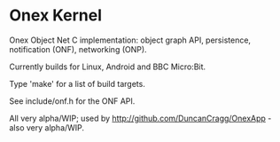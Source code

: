 # Onex Kernel

Onex Object Net C implementation: object graph API, persistence, notification (ONF),
networking (ONP).

Currently builds for Linux, Android and BBC Micro:Bit.

Type 'make' for a list of build targets.

See include/onf.h for the ONF API.

All very alpha/WIP; used by http://github.com/DuncanCragg/OnexApp - also very alpha/WIP.

